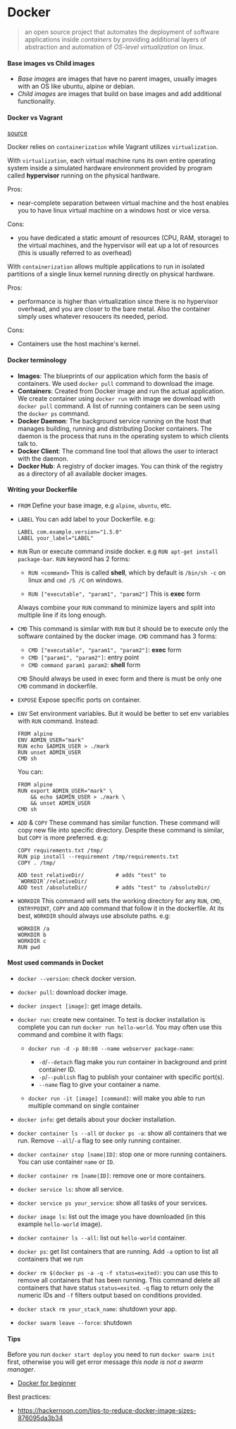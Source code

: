 # Docker

> an open source project that automates the deployment of software applications
> inside *containers* by providing additional layers of abstraction and automation of *OS-level virtualization* on linux.

#### Base images vs Child images

- *Base images* are images that have no parent images, usually images with an OS like ubuntu, alpine or debian.
- *Child images* are images that build on base images and add additional functionality.

#### Docker vs Vagrant

[source](https://www.quora.com/What-is-the-difference-between-Docker-and-Vagrant-When-should-you-use-each-one)

Docker relies on `containerization` while Vagrant utilizes `virtualization`.

With `virtualization`, each virtual machine runs its own entire operating system
inside a simulated hardware environment provided by program called __hypervisor__ running on
the physical hardware.

Pros:
- near-complete separation between virtual machine and the host enables you to have linux virtual machine on
a windows host or vice versa.

Cons:
- you have dedicated a static amount of resources (CPU, RAM, storage) to the virtual machines, and
the hypervisor will eat up a lot of resources (this is usually referred to as overhead)

With `containerization` allows multiple applications to run in isolated partitions of a single linux kernel
running directly on physical hardware.

Pros:
- performance is higher than virtualization since there is no hypervisor overhead, and you are closer to the bare metal.
Also the container simply uses whatever resoucers its needed, period.

Cons:
- Containers use the host machine's kernel.

#### Docker terminology

- __Images__: The blueprints of our application which form the basis of containers. We used `docker pull` command to download the image.
- __Containers__: Created from Docker image and run the actual application. We create container using `docker run` with image we download with `docker pull` command. A list of running containers can be seen using the `docker ps` command.
- __Docker Daemon__: The background service running on the host that manages building, running and distributing Docker containers.
  The daemon is the process that runs in the operating system to which clients talk to.
- __Docker Client__: The command line tool that allows the user to interact with the daemon.
- __Docker Hub__: A registry of docker images. You can think of the registry as a directory of all available docker images.

#### Writing your Dockerfile

- `FROM`
  Define your base image, e.g `alpine`, `ubuntu`, etc.

- `LABEL`
  You can add label to your Dockerfile. e.g:
    ```
    LABEL com.example.version="1.5.0"
    LABEL your_label="LABEL"
    ```
- `RUN`
  Run or execute command inside docker. e.g `RUN apt-get install package-bar`.
  `RUN` keyword has 2 forms:

  - `RUN <command>`
    This is called __shell__, which by default is `/bin/sh -c` on linux and `cmd /S /C` on windows.

  - `RUN ["executable", "param1", "param2"]`
    This is __exec__ form

  Always combine your `RUN` command to minimize layers and split into multiple line if its long enough.

- `CMD`
  This command is similar with `RUN` but it should be to execute only the software contained by the docker image.
  `CMD` command has 3 forms:
  
  - `CMD ["executable", "param1", "param2"]`: __exec__ form
  - `CMD ["param1", "param2"]`: entry point
  - `CMD command param1 param2`: __shell__ form

  `CMD`
  Should always be used in exec form and there is must be only one `CMD` command in dockerfile.

- `EXPOSE`
  Expose specific ports on container.

- `ENV`
  Set environment variables. But it would be better to set env variables with `RUN` command.
  Instead:
    ```
    FROM alpine
    ENV ADMIN_USER="mark"
    RUN echo $ADMIN_USER > ./mark
    RUN unset ADMIN_USER
    CMD sh
    ```

  You can:
    ```
    FROM alpine
    RUN export ADMIN_USER="mark" \
        && echo $ADMIN_USER > ./mark \
        && unset ADMIN_USER
    CMD sh
    ```

- `ADD` & `COPY`
  These command has similar function. These command will copy new file into specific directory.
  Despite these command is similar, but `COPY` is more preferred.
  e.g:
    ```
    COPY requirements.txt /tmp/
    RUN pip install --requirement /tmp/requirements.txt
    COPY . /tmp/

    ADD test relativeDir/          # adds "test" to `WORKDIR`/relativeDir/
    ADD test /absoluteDir/         # adds "test" to /absoluteDir/
    ```
    
- `WORKDIR`
  This command will sets the working directory for any `RUN`, `CMD`, `ENTRYPOINT`, `COPY` and `ADD` command
  that follow it in the dockerfile. At its best, `WORKDIR` should always use absolute paths.
  e.g:
    ```
    WORKDIR /a
    WORKDIR b
    WORKDIR c
    RUN pwd
    ```



#### Most used commands in Docket

- `docker --version`: check docker version.
- `docker pull`: download docker image.
- `docker inspect [image]`: get image details.
- `docker run`: create new container. To test is docker installation is complete you can run `docker run hello-world`.
  You may often use this command and combine it with flags:
  - `docker run -d -p 80:80 --name webserver package-name`:
    - `-d`/`--detach` flag make you run container in background and print container ID.
    - `-p`/`--publish` flag to publish your container with specific port(s).
    - `--name` flag to give your container a name.

  - `docker run -it [image] [command]`: will make you able to run multiple command on single container

- `docker info`: get details about your docker installation.
- `docker container ls --all` or `docker ps -a`: show all containers that we run. Remove `--all`/`-a` flag to see only running container.
- `docker container stop [name|ID]`: stop one or more running containers. You can use container `name` or `ID`.
- `docker container rm [name|ID]`: remove one or more containers.

- `docker service ls`: show all service.
- `docker service ps your_service`: show all tasks of your services.
- `docker image ls`: list out the image you have downloaded (in this example `hello-world` image).
- `docker container ls --all`: list out `hello-world` container.
- `docker ps`: get list containers that are running. Add `-a` option to list all containers that we run
- `docker rm $(docker ps -a -q -f status=exited)`: you can use this to remove all containers that has been running.
  This command delete all containers that have status `status=exited`. `-q` flag to return only the numeric IDs
  and `-f` filters output based on conditions provided.

- `docker stack rm your_stack_name`: shutdown your app.
- `docker swarm leave --force`: shutdown 

#### Tips

Before you run `docker start deploy` you need to run `docker swarm init` first, otherwise you will get
error message *this node is not a swarm manager*.

- [Docker for beginner](https://github.com/docker/labs/blob/master/beginner/chapters/alpine.md)

Best practices:
- https://hackernoon.com/tips-to-reduce-docker-image-sizes-876095da3b34

